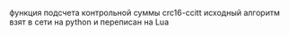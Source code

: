 функция подсчета контрольной суммы crc16-ccitt
исходный алгоритм взят в сети на python и переписан на Lua